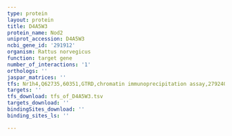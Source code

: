 ```yaml
---
type: protein
layout: protein
title: D4A5W3
protein_name: Nod2
uniprot_accession: D4A5W3
ncbi_gene_id: '291912'
organism: Rattus norvegicus
function: target gene
number_of_interactions: '1'
orthologs: ''
jaspar_matrices: ''
tfs: Nr1h4,Q62735,60351,GTRD,chromatin immunoprecipitation assay,27924024%5Buid%5D,No
targets: ''
tfs_download: tfs_of_D4A5W3.tsv
targets_download: ''
bindingSites_download: ''
binding_sites_ls: ''

---
```

